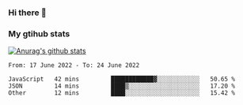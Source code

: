 ### Hi there 👋

### My gtihub stats

[![Anurag's github stats](https://github-readme-stats.vercel.app/api?username=gaozhidong)](https://github.com/gaozhidong/github-readme-stats)

<!--START_SECTION:waka-->

```text
From: 17 June 2022 - To: 24 June 2022

JavaScript   42 mins         ████████████▓░░░░░░░░░░░░   50.65 %
JSON         14 mins         ████▒░░░░░░░░░░░░░░░░░░░░   17.20 %
Other        12 mins         ████░░░░░░░░░░░░░░░░░░░░░   15.42 %
```

<!--END_SECTION:waka-->